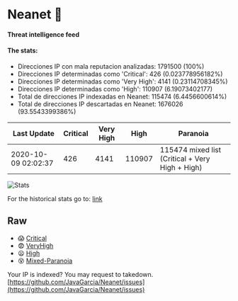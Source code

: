 # Neanet :hocho:
#### Threat intelligence feed
#### The stats:

- Direcciones IP con mala reputacion analizadas: 1791500 (100%)
- Direcciones IP determinadas como 'Critical':  426 (0.023778956182%)
- Direcciones IP determinadas como 'Very High':  4141 (0.23114708345%)
- Direcciones IP determinadas como 'High':  110907 (6.19073402177)
- Total de direcciones IP indexadas en Neanet:  115474 (6.4456600614%)
- Total de direcciones IP descartadas en Neanet:  1676026 (93.5543399386%)

| Last Update | Critical | Very High | High | Paranoia |
| --- | --- | --- | --- | --- |
| 2020-10-09 02:02:37 | 426 | 4141 | 110907 | 115474 mixed list (Critical + Very High + High)|

![Stats](https://docs.google.com/spreadsheets/d/e/2PACX-1vSnaNMIXVabIpDJjufMlzH7poXnshF3mgd8Is1g9ytUEzVsP5my4Trn8f-xkoLLQ38xpL3HtmUexLo6/pubchart?oid=501124687&format=image)

For the historical stats go to: [link](/stats.csv)
## Raw
- :scream: [Critical](https://raw.githubusercontent.com/JavaGarcia/Neanet/master/blacklists/neanet_critical.txt)
- :fearful: [VeryHigh](https://raw.githubusercontent.com/JavaGarcia/Neanet/master/blacklists/neanet_veryHigh.txtt)
- :frowning: [High](https://raw.githubusercontent.com/JavaGarcia/Neanet/master/blacklists/neanet_high.txt)
- :dizzy_face: [Mixed-Paranoia](https://raw.githubusercontent.com/JavaGarcia/Neanet/master/blacklists/neanet_all.txt)


Your IP is indexed? You may request to takedown. [https://github.com/JavaGarcia/Neanet/issues](https://github.com/JavaGarcia/Neanet/issues)





























































































































































































































































































































































































































































































































































































































































































































































































































































































































































































































































































































































































































































































































